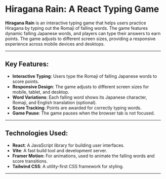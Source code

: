 # Hiragana Rain: A React Typing Game

**Hiragana Rain** is an interactive typing game that helps users practice Hiragana by typing out the Romaji of falling words. The game features dynamic falling Japanese words, and players can type their answers to earn points. The game adjusts to different screen sizes, providing a responsive experience across mobile devices and desktops.

---

## Key Features:
- **Interactive Typing**: Users type the Romaji of falling Japanese words to score points.
- **Responsive Design**: The game adjusts to different screen sizes for mobile, tablet, and desktop.
- **Word Variations**: Each falling word shows its Japanese character, Romaji, and English translation (optional).
- **Score Tracking**: Points are awarded for correctly typing words.
- **Game Pause**: The game pauses when the browser tab is not focused.

---

## Technologies Used:
- **React**: A JavaScript library for building user interfaces.
- **Vite**: A fast build tool and development server.
- **Framer Motion**: For animations, used to animate the falling words and score transitions.
- **Tailwind CSS**: A utility-first CSS framework for styling.

---

